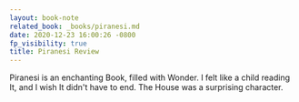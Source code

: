 ```yaml
---
layout: book-note
related_book: _books/piranesi.md
date: 2020-12-23 16:00:26 -0800
fp_visibility: true
title: Piranesi Review
---
```

Piranesi is an enchanting Book, filled with Wonder. I felt like a child reading It, and I wish It didn't have to end. The House was a surprising character.